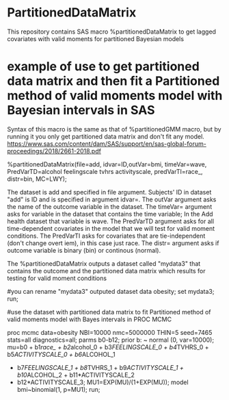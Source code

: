 # PartitionedDataMatrix
This repository contains SAS macro %partitionedDataMatrix to get lagged covariates with valid moments for partitioned Bayesian models

# example of use to get partitioned data matrix and then fit a Partitioned method of valid moments model with Bayesian intervals in SAS

Syntax of this macro is the same as that of %partitionedGMM macro, but by running it you only get partitioned data matrix and don't fit any model.
https://www.sas.com/content/dam/SAS/support/en/sas-global-forum-proceedings/2018/2661-2018.pdf



%partitionedDataMatrix(file=add, idvar=ID,outVar=bmi, timeVar=wave, PredVarTD=alcohol feelingscale tvhrs activityscale,
predVarTI=race_, distr=bin, MC=LWY);

The dataset is add and specified in file argument. 
Subjects' ID in dataset "add" is ID and is specified in argument idvar=.
The outVar argument asks the name of the outcome variable in the dataset.
The timeVar= argument asks for variable in the dataset that contains the time variable; In the Add health dataset that variable is wave. 
The PredVarTD argument asks for all time-dependent covariates in the model that we will test for valid moment conditions.
The PredVarTI asks for covariates that are tie-independent (don't change overt iem), in this case just race.
The distr= argument asks if outcome variable is binary (bin) or continous (normal).


The %partitionedDataMatrix outputs a dataset called "mydata3" that contains the outcome and the partitioned data matrix which results for
testing for valid moment conditions

#you can rename "mydata3" outputed dataset
data obesity;
set mydata3;
run;


#use the dataset with partitioned data matrix to fit Partitioned method of valid moments model with Bayes intervals in PROC MCMC

proc mcmc data=obesity NBI=10000 nmc=5000000 THIN=5 seed=7465 stats=all diagnostics=all;
parms b0-b12;
prior b: ~ normal (0, var=10000);
mu=b0 + b1*race_ + b2*alcohol_0 + b3*FEELINGSCALE_0 + b4*TVHRS_0 + b5*ACTIVITYSCALE_0 + b6*ALCOHOL_1
   + b7*FEELINGSCALE_1 + b8*TVHRS_1 + b9*ACTIVITYSCALE_1 + b10*ALCOHOL_2 + b11*ACTIVITYSCALE_2 
   + b12*ACTIVITYSCALE_3;
MU1=EXP(MU)/(1+EXP(MU));
model bmi~binomial(1, p=MU1);
run;



